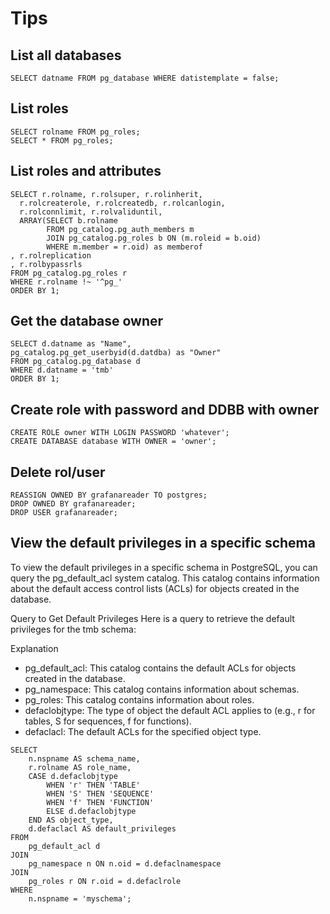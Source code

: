# Tips

## List all databases

```postgresql
SELECT datname FROM pg_database WHERE datistemplate = false;
```

## List roles

```postgresql
SELECT rolname FROM pg_roles;
SELECT * FROM pg_roles;
```

## List roles and attributes

```postgresql
SELECT r.rolname, r.rolsuper, r.rolinherit,
  r.rolcreaterole, r.rolcreatedb, r.rolcanlogin,
  r.rolconnlimit, r.rolvaliduntil,
  ARRAY(SELECT b.rolname
        FROM pg_catalog.pg_auth_members m
        JOIN pg_catalog.pg_roles b ON (m.roleid = b.oid)
        WHERE m.member = r.oid) as memberof
, r.rolreplication
, r.rolbypassrls
FROM pg_catalog.pg_roles r
WHERE r.rolname !~ '^pg_'
ORDER BY 1;
```

## Get the database owner

```postgresql
SELECT d.datname as "Name",
pg_catalog.pg_get_userbyid(d.datdba) as "Owner"
FROM pg_catalog.pg_database d
WHERE d.datname = 'tmb'
ORDER BY 1;
```

## Create role with password and DDBB with owner

```postgresql
CREATE ROLE owner WITH LOGIN PASSWORD 'whatever';
CREATE DATABASE database WITH OWNER = 'owner';
```

## Delete rol/user

```postgresql
REASSIGN OWNED BY grafanareader TO postgres;
DROP OWNED BY grafanareader;
DROP USER grafanareader;
```

## View the default privileges in a specific schema

To view the default privileges in a specific schema in PostgreSQL, you can query the pg_default_acl system catalog. This catalog contains information about the default access control lists (ACLs) for objects created in the database.

Query to Get Default Privileges
Here is a query to retrieve the default privileges for the tmb schema:

Explanation

- pg_default_acl: This catalog contains the default ACLs for objects created in the database.
- pg_namespace: This catalog contains information about schemas.
- pg_roles: This catalog contains information about roles.
- defaclobjtype: The type of object the default ACL applies to (e.g., r for tables, S for sequences, f for functions).
- defaclacl: The default ACLs for the specified object type.

```postgresql
SELECT
    n.nspname AS schema_name,
    r.rolname AS role_name,
    CASE d.defaclobjtype
        WHEN 'r' THEN 'TABLE'
        WHEN 'S' THEN 'SEQUENCE'
        WHEN 'f' THEN 'FUNCTION'
        ELSE d.defaclobjtype
    END AS object_type,
    d.defaclacl AS default_privileges
FROM
    pg_default_acl d
JOIN
    pg_namespace n ON n.oid = d.defaclnamespace
JOIN
    pg_roles r ON r.oid = d.defaclrole
WHERE
    n.nspname = 'myschema';
```

